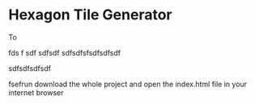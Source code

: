 # Hexagon Tile Generator

To 

fds
f
sdf
sdfsdf
sdfsdfsfsdfsdfsdf



sdfsdfsdfsdf
 

fsefrun download the whole project and open the index.html file in your internet browser
